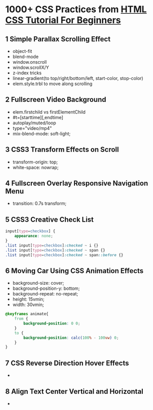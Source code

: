 # 1000+ CSS Practices from [HTML CSS Tutorial For Beginners](https://www.youtube.com/playlist?list=PL5e68lK9hEzdYG6YQZCHtM9gon_cDNQMh)

## 1 Simple Parallax Scrolling Effect
* object-fit
* blend-mode
* window.onscroll
* window.scrollX/Y
* z-index tricks
* linear-gradient(to top/right/bottom/left, start-color, stop-color)
* elem.style.trbl to move along scrolling

## 2 Fullscreen Video Background
* elem.firstchild vs firstElementChild
* #t=[starttime][,endtime]
* autoplay/muted/loop
* type="video/mp4"
* mix-blend-mode: soft-light;

## 3 CSS3 Transform Effects on Scroll
* transform-origin: top;
* white-space: nowrap;

## 4 Fullscreen Overlay Responsive Navigation Menu
* transition: 0.7s transform;

## 5 CSS3 Creative Check List
```css
input[type=checkbox] {
    appearance: none;
}
.list input[type=checkbox]:checked ~ i {}
.list input[type=checkbox]:checked ~ span {}
.list input[type=checkbox]:checked ~ span::before {}
```

## 6 Moving Car Using CSS Animation Effects
* background-size: cover;
* background-position-y: bottom;
* background-repeat: no-repeat;
* height: 15vmin;
* width: 30vmin;
```css
@keyframes animate{
    from {
        background-position: 0 0;
    }
    to {
        background-position: calc(100% - 100vw) 0;
    }
}
```

## 7 CSS Reverse Direction Hover Effects
* 

## 8 Align Text Center Vertical and Horizontal
* 